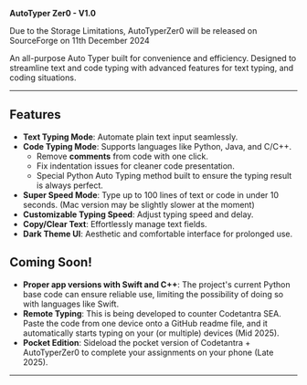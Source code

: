 **AutoTyper Zer0 - V1.0**  

Due to the Storage Limitations, AutoTyperZer0 will be released on SourceForge on 11th December 2024

An all-purpose Auto Typer built for convenience and efficiency. Designed to streamline text and code typing with advanced features for text typing, and coding situations.

---

## Features  
- **Text Typing Mode**: Automate plain text input seamlessly.  
- **Code Typing Mode**: Supports languages like Python, Java, and C/C++.  
  - Remove **comments** from code with one click.  
  - Fix indentation issues for cleaner code presentation.
  - Special Python Auto Typing method built to ensure the typing result is always perfect.
- **Super Speed Mode**: Type up to 100 lines of text or code in under 10 seconds. (Mac version may be slightly slower at the moment)
- **Customizable Typing Speed**: Adjust typing speed and delay.  
- **Copy/Clear Text**: Effortlessly manage text fields.  
- **Dark Theme UI**: Aesthetic and comfortable interface for prolonged use.  


## Coming Soon!
- **Proper app versions with Swift and C++**: The project's current Python base code can ensure reliable use, limiting the possibility of doing so with languages like Swift.
- **Remote Typing**: This is being developed to counter Codetantra SEA. Paste the code from one device onto a GitHub readme file, and it automatically starts typing on your (or multiple) devices (Mid 2025).
- **Pocket Edition**: Sideload the pocket version of Codetantra + AutoTyperZer0 to complete your assignments on your phone (Late 2025).
  
---
